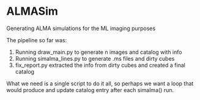 # ALMASim
Generating ALMA simulations for the ML imaging purposes

The pipeline so far was:  
1. Running draw_main.py to generate n images and catalog with info  
2. Running simalma_lines.py to generate .ms files and dirty cubes
3. fix_report.py extracted the info from dirty cubes and created a final catalog  

What we need is a single script to do it all, so perhaps we want a loop that would produce and update catalog entry after each simalma() run.

